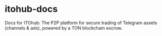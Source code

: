 # itohub-docs
Docs for ITOhub: The P2P platform for secure trading of Telegram assets (channels &amp; ads), powered by a TON blockchain escrow.
